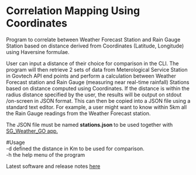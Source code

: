 # Correlation Mapping Using Coordinates </br>
Program to correlate between Weather Forecast Station and Rain Gauge Station based on distance derived from Coordinates (Latitude, Longitude) using Haversine formulae.

User can input a distance of their choice for comparison in the CLI. The program will then retrieve 2 sets of data from Meterological Service Station in Govtech API end points and perform a calculation between Weather Forecast station and Rain Gauge (measuring near real-time rainfall) Stations based on distance computed using Coordinates. If the distance is within the radius distance specified by the user, the results will be output on stdout /on-screen in JSON format. This can then be copied into a JSON file using a standard text editor. 
For example, a user might want to know within 5km all the Rain Gauge readings from the Weather Forecast station.

The JSON file must be named <b>stations.json </b> to be used together with <a href="https://github.com/maxng07/SG_Weather_GO"> SG_Weather_GO app. </a>

#Usage </br>
-d  defined the distance in Km to be used for comparison. </br>
-h  the help menu of the program </p>

Latest software and release notes <a href="https://github.com/maxng07/Distance_RainGauge/releases"> here </a>
